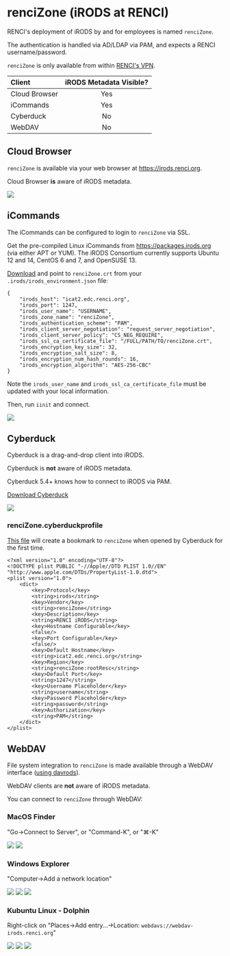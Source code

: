 # renciZone (iRODS at RENCI)

RENCI's deployment of iRODS by and for employees is named `renciZone`.

The authentication is handled via AD/LDAP via PAM, and expects a RENCI username/password.

`renciZone` is only available from within <a href="https://vpn.renci.org">RENCI's VPN</a>.

| Client          | iRODS Metadata Visible? |
| :-------------- | :---------------------: |
| Cloud Browser   |          Yes            |
| iCommands       |          Yes            |
| Cyberduck       |           No            |
| WebDAV          |           No            |

## Cloud Browser

`renciZone` is available via your web browser at <a href="https://irods.renci.org">https://irods.renci.org</a>.

Cloud Browser **is** aware of iRODS metadata.

<img src="images/cloudbrowser-login.png">

## iCommands

The iCommands can be configured to login to `renciZone` via SSL.

Get the pre-compiled Linux iCommands from https://packages.irods.org (via either APT or YUM).  The iRODS Consortium currently supports Ubuntu 12 and 14, CentOS 6 and 7, and OpenSUSE 13.

<a href="renciZone.crt">Download</a> and point to `renciZone.crt` from your `.irods/irods_environment.json` file:

```
{
    "irods_host": "icat2.edc.renci.org",
    "irods_port": 1247,
    "irods_user_name": "USERNAME",
    "irods_zone_name": "renciZone",
    "irods_authentication_scheme": "PAM",
    "irods_client_server_negotiation": "request_server_negotiation",
    "irods_client_server_policy": "CS_NEG_REQUIRE",
    "irods_ssl_ca_certificate_file": "/FULL/PATH/TO/renciZone.crt",
    "irods_encryption_key_size": 32,
    "irods_encryption_salt_size": 8,
    "irods_encryption_num_hash_rounds": 16,
    "irods_encryption_algorithm": "AES-256-CBC"
}

```

Note the `irods_user_name` and `irods_ssl_ca_certificate_file` must be updated with your local information.

Then, run `iinit` and connect.

<img src="images/icommands.png">


## Cyberduck

Cyberduck is a drag-and-drop client into iRODS.

Cyberduck is **not** aware of iRODS metadata.

Cyberduck 5.4+ knows how to connect to iRODS via PAM.

<a href="https://cyberduck.io/">Download Cyberduck</a>

<img src="images/cyberduck.png">

### renciZone.cyberduckprofile

<a href="renciZone.cyberduckprofile">This file</a> will create a bookmark to `renciZone` when opened by Cyberduck for the first time.

```
<?xml version="1.0" encoding="UTF-8"?>
<!DOCTYPE plist PUBLIC "-//Apple//DTD PLIST 1.0//EN" "http://www.apple.com/DTDs/PropertyList-1.0.dtd">
<plist version="1.0">
    <dict>
        <key>Protocol</key>
        <string>irods</string>
        <key>Vendor</key>
        <string>renciZone</string>
        <key>Description</key>
        <string>RENCI iRODS</string>
        <key>Hostname Configurable</key>
        <false/>
        <key>Port Configurable</key>
        <false/>
        <key>Default Hostname</key>
        <string>icat2.edc.renci.org</string>
        <key>Region</key>
        <string>renciZone:rootResc</string>
        <key>Default Port</key>
        <string>1247</string>
        <key>Username Placeholder</key>
        <string>username</string>
        <key>Password Placeholder</key>
        <string>password</string>
        <key>Authorization</key>
        <string>PAM</string>
    </dict>
</plist>
```

## WebDAV

File system integration to `renciZone` is made available through a WebDAV interface (<a href="https://github.com/UtrechtUniversity/davrods">using davrods</a>).

WebDAV clients are **not** aware of iRODS metadata.

You can connect to `renciZone` through WebDAV:

### MacOS Finder

"Go->Connect to Server", or "Command-K", or "⌘-K"

<img src="images/webdav-macos-connect_to_server.png">

<img src="images/webdav-macos-home.png">

### Windows Explorer

"Computer->Add a network location"

<img src="images/webdav-windows-addnetworklocation.png">

<img src="images/webdav-windows-credentials.png">

<img src="images/webdav-windows-home.png">


### Kubuntu Linux - Dolphin

Right-click on "Places->Add entry...->Location: `webdavs://webdav-irods.renci.org`"

<img src="images/webdav-linux-dolphin-addentryselect.png">

<img src="images/webdav-linux-dolphin-addplacesentry.png">

<img src="images/webdav-linux-dolphin-home.png">



